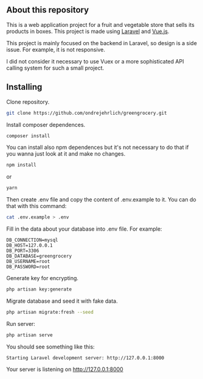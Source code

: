 ## About this repository

This is a web application project for a fruit and vegetable store that sells its products in boxes. This project is made using [Laravel](https://laravel.com) and [Vue.js](https://vuejs.org).

This project is mainly focused on the backend in Laravel, so design is a side issue. For example, it is not responsive.

I did not consider it necessary to use Vuex or a more sophisticated API calling system for such a small project.

## Installing

Clone repository.

```bash
git clone https://github.com/ondrejehrlich/greengrocery.git
```

Install composer dependences.

```bash
composer install
```

You can install also npm dependences but it's not necessary to do that if you wanna just look at it and make no changes.

```bash
npm install
```

or

```bash
yarn
```

Then create .env file and copy the content of .env.example to it. You can do that with this command:

```bash
cat .env.example > .env
```

Fill in the data about your database into .env file. For example:

```
DB_CONNECTION=mysql
DB_HOST=127.0.0.1
DB_PORT=3306
DB_DATABASE=greengrocery
DB_USERNAME=root
DB_PASSWORD=root
```

Generate key for encrypting.

```bash
php artisan key:generate
```

Migrate database and seed it with fake data.

```bash
php artisan migrate:fresh --seed
```

Run server:

```bash
php artisan serve
```

You should see something like this:

```
Starting Laravel development server: http://127.0.0.1:8000
```

Your server is listening on http://127.0.0.1:8000
